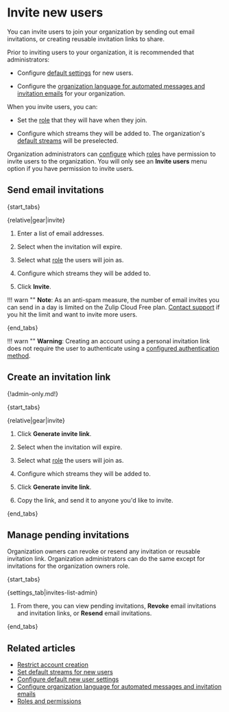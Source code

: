 # Invite new users

You can invite users to join your organization by sending out email invitations,
or creating reusable invitation links to share.

Prior to inviting users to your organization, it is recommended that administrators:

* Configure [default settings](/help/configure-default-new-user-settings) for
  new users.

* Configure the [organization language for automated messages and invitation
  emails][org-lang] for your organization.

When you invite users, you can:

* Set the [role](/help/roles-and-permissions) that they will have when
  they join.

* Configure which streams they will be added to. The organization's
  [default streams](/help/set-default-streams-for-new-users) will be preselected.

Organization administrators can
[configure](/help/restrict-account-creation#change-who-can-send-invitations)
which [roles](/help/roles-and-permissions) have permission to invite users to
the organization. You will only see an **Invite users** menu option if you have
permission to invite users.

## Send email invitations

{start_tabs}

{relative|gear|invite}

1. Enter a list of email addresses.

1. Select when the invitation will expire.

1. Select what [role](/help/roles-and-permissions) the users will join as.

1. Configure which streams they will be added to.

1. Click **Invite**.

!!! warn ""
    **Note**: As an anti-spam measure, the number of email invites you can send in a day is
    limited on the Zulip Cloud Free plan. [Contact support](/help/contact-support)
    if you hit the limit and want to invite more users.

{end_tabs}

!!! warn ""
    **Warning**: Creating an account using a personal invitation link does
    not require the user to authenticate using a [configured
    authentication method](/help/configure-authentication-methods).

## Create an invitation link

{!admin-only.md!}

{start_tabs}

{relative|gear|invite}

1. Click **Generate invite link**.

1. Select when the invitation will expire.

1. Select what [role](/help/roles-and-permissions) the users will join as.

1. Configure which streams they will be added to.

1. Click **Generate invite link**.

1. Copy the link, and send it to anyone you'd like to invite.

{end_tabs}

## Manage pending invitations

Organization owners can revoke or resend any invitation or reusable
invitation link. Organization administrators can do the same except
for invitations for the organization owners role.

{start_tabs}

{settings_tab|invites-list-admin}

1. From there, you can view pending invitations, **Revoke** email
   invitations and invitation links, or **Resend** email invitations.

{end_tabs}

## Related articles

* [Restrict account creation](/help/restrict-account-creation)
* [Set default streams for new users](/help/set-default-streams-for-new-users)
* [Configure default new user settings](/help/configure-default-new-user-settings)
* [Configure organization language for automated messages and invitation emails][org-lang]
* [Roles and permissions](/help/roles-and-permissions)

[org-lang]: /help/configure-organization-language
